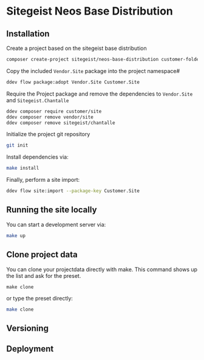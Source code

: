 # Sitegeist Neos Base Distribution

## Installation

Create a project based on the sitegeist base distribution

```sh
composer create-project sitegeist/neos-base-distribution customer-folder
```

Copy the included `Vendor.Site` package into the project namespace#

```sh
ddev flow package:adopt Vendor.Site Customer.Site
```

Require the Project package and remove the dependencies to `Vendor.Site` and `Sitegeist.Chantalle`

```sh
ddev composer require customer/site
ddev composer remove vendor/site
ddev composer remove sitegeist/chantalle
```

Initialize the project git repository
```sh
git init
```

Install dependencies via:

```sh
make install
```

Finally, perform a site import:

```sh
ddev flow site:import --package-key Customer.Site
```

## Running the site locally

You can start a development server via:

```sh
make up
```

## Clone project data

You can clone your projectdata directly with make. This command shows up the list and ask for the preset.

```
make clone
```

or type the preset directly:

```sh
make clone
```

## Versioning

<!-- @TODO: Versioning -->

## Deployment

<!-- @TODO: Deployment -->
